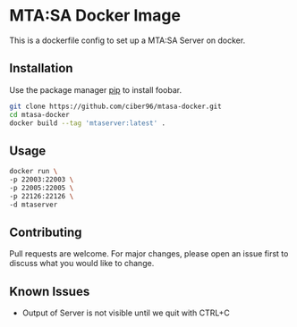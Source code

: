 # MTA:SA Docker Image

This is a dockerfile config to set up a MTA:SA Server on docker.

## Installation

Use the package manager [pip](https://pip.pypa.io/en/stable/) to install foobar.

```bash
git clone https://github.com/ciber96/mtasa-docker.git
cd mtasa-docker
docker build --tag 'mtaserver:latest' .
```

## Usage

```bash
docker run \
-p 22003:22003 \
-p 22005:22005 \
-p 22126:22126 \
-d mtaserver
```
## Contributing
Pull requests are welcome. For major changes, please open an issue first to discuss what you would like to change.

## Known Issues
- Output of Server is not visible until we quit with CTRL+C